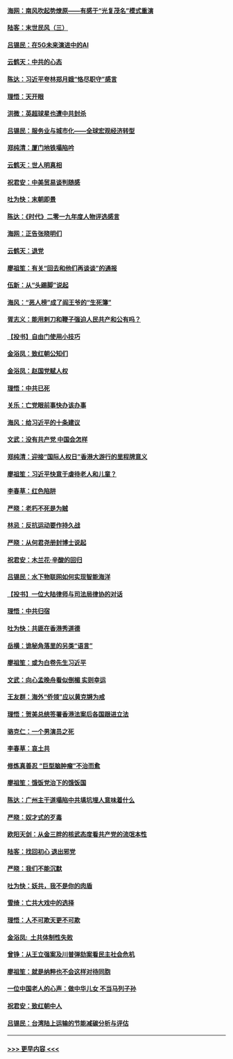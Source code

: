 #### [海网：南风吹起势燎原——有感于“光复茂名”模式重演](../pages/nsc993/n11732308.md?t=12200633) 
#### [陆客：末世民风（三）](../pages/nsc993/n11732211.md?t=12200633) 
#### [吕锡民：在5G未来演进中的AI](../pages/nsc993/n11730010.md?t=12200633) 
#### [云鹤天：中共的心态](../pages/nsc993/n11729906.md?t=12200633) 
#### [陈达：习近平夸林郑月娥“恪尽职守”感言](../pages/nsc993/n11729881.md?t=12200633) 
#### [理悟：天开眼](../pages/nsc993/n11729699.md?t=12200633) 
#### [洪微：英超球星也遭中共封杀](../pages/nsc993/n11727243.md?t=12200633) 
#### [吕锡民：服务业与城市化——全球宏观经济转型](../pages/nsc993/n11725845.md?t=12200633) 
#### [郑纯清：厦门地铁塌陷吟](../pages/nsc993/n11725813.md?t=12200633) 
#### [云鹤天：世人明真相](../pages/nsc993/n11725621.md?t=12200633) 
#### [祝君安：中美贸易谈判随感](../pages/nsc993/n11725609.md?t=12200633) 
#### [吐为快：末朝即景](../pages/nsc993/n11723365.md?t=12200633) 
#### [陈达：《时代》二零一九年度人物评选感言](../pages/nsc993/n11723337.md?t=12200633) 
#### [海网：正告张晓明们](../pages/nsc993/n11723228.md?t=12200633) 
#### [云鹤天：退党](../pages/nsc993/n11723056.md?t=12200633) 
#### [廖祖笙：有关“回去和他们再谈谈”的通报](../pages/nsc993/n11722442.md?t=12200633) 
#### [伍新：从“头踢脚”说起](../pages/nsc993/n11722429.md?t=12200633) 
#### [海风：“恶人榜”成了阎王爷的“生死簿”](../pages/nsc993/n11722272.md?t=12200633) 
#### [胥志义：能用剌刀和鞭子强迫人民共产和公有吗？](../pages/nsc993/n11720569.md?t=12200633) 
#### [【投书】自由门使用小技巧](../pages/nsc993/n11720180.md?t=12200633) 
#### [金浴凤：致红朝公知们](../pages/nsc993/n11720563.md?t=12200633) 
#### [金浴凤：赵国党赋人权](../pages/nsc993/n11720533.md?t=12200633) 
#### [理悟：中共已死](../pages/nsc993/n11720233.md?t=12200633) 
#### [关乐：亡党眼前事快办该办事](../pages/nsc993/n11719160.md?t=12200633) 
#### [海风：给习近平的十条建议](../pages/nsc993/n11717616.md?t=12200633) 
#### [文武：没有共产党 中国会怎样](../pages/nsc993/n11717584.md?t=12200633) 
#### [郑纯清：迎接“国际人权日”香港大游行的里程牌意义](../pages/nsc993/n11717417.md?t=12200633) 
#### [廖祖笙：习近平快意于虐待老人和儿童？](../pages/nsc993/n11715313.md?t=12200633) 
#### [李春草：红色陷阱](../pages/nsc993/n11715029.md?t=12200633) 
#### [严晓：老朽不死是为贼](../pages/nsc993/n11712910.md?t=12200633) 
#### [林忌：反抗运动要作持久战](../pages/nsc993/n11712623.md?t=12200633) 
#### [严晓：从何君尧册封博士说起](../pages/nsc993/n11712465.md?t=12200633) 
#### [祝君安：木兰花·辛酸的回归](../pages/nsc993/n11712381.md?t=12200633) 
#### [吕锡民：水下物联网如何实现智能海洋](../pages/nsc993/n11711158.md?t=12200633) 
#### [【投书】一位大陆律师与司法局律协的对话](../pages/nsc993/n11709675.md?t=12200633) 
#### [理悟：中共归宿](../pages/nsc993/n11710059.md?t=12200633) 
#### [吐为快：共匪在香港秀道德](../pages/nsc993/n11709979.md?t=12200633) 
#### [岳横：诡秘角落里的另类“语言”](../pages/nsc993/n11709792.md?t=12200633) 
#### [廖祖笙：或为白卷先生习近平](../pages/nsc993/n11708330.md?t=12200633) 
#### [文武：向心孟晚舟看似倒楣 实则幸运](../pages/nsc993/n11708236.md?t=12200633) 
#### [王友群：海外“侨领”应以黄克锵为戒](../pages/nsc993/n11706176.md?t=12200633) 
#### [理悟：贺美总统签署香港法案后各国跟进立法](../pages/nsc993/n11706853.md?t=12200633) 
#### [骆克仁：一个男演员之死](../pages/nsc993/n11706677.md?t=12200633) 
#### [李春草：哀土共](../pages/nsc993/n11706255.md?t=12200633) 
#### [修炼真善忍 “巨型脑肿瘤”不治而愈](../pages/nsc993/n11705340.md?t=12200633) 
#### [廖祖笙：饿饭党治下的饿饭国](../pages/nsc993/n11705085.md?t=12200633) 
#### [陈达：广州主干道塌陷中共填坑埋人意味着什么](../pages/nsc993/n11705046.md?t=12200633) 
#### [严晓：奴才式的歹毒](../pages/nsc993/n11704826.md?t=12200633) 
#### [欧阳天剑：从金三胖的核武态度看共产党的流氓本性](../pages/nsc993/n11702238.md?t=12200633) 
#### [陆客：找回初心 退出邪党](../pages/nsc993/n11702213.md?t=12200633) 
#### [严晓：我们不能沉默](../pages/nsc993/n11702110.md?t=12200633) 
#### [吐为快：妖共，我不是你的肉盾](../pages/nsc993/n11701366.md?t=12200633) 
#### [雪绮：亡共大戏中的选择](../pages/nsc993/n11699922.md?t=12200633) 
#### [理悟：人不可欺天更不可欺](../pages/nsc993/n11699657.md?t=12200633) 
#### [金浴凤:  土共体制性失败](../pages/nsc993/n11699361.md?t=12200633) 
#### [曾铮：从王立强案及川普弹劾案看民主社会危机](../pages/nsc993/n11699318.md?t=12200633) 
#### [廖祖笙：就是纳粹也不会这样对待同胞](../pages/nsc993/n11697658.md?t=12200633) 
#### [一位中国老人的心声：做中华儿女 不当马列子孙](../pages/nsc993/n11697525.md?t=12200633) 
#### [祝君安：致红朝中人](../pages/nsc993/n11697518.md?t=12200633) 
#### [吕锡民：台湾陆上运输的节能减碳分析与评估](../pages/nsc993/n11694983.md?t=12200633) 

----
#### [ >>> 更早内容 <<< ](../indexes/nsc993-earlier.md)
